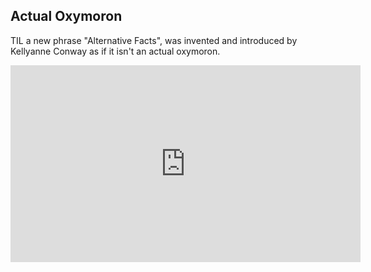 <!-- title: Alternative Facts  -->

## Actual Oxymoron

TIL a new phrase "Alternative Facts", was invented and introduced by Kellyanne Conway as if it isn't an actual oxymoron. 

<iframe width="560" height="315" src="https://www.youtube.com/embed/iY9FEOnP9J4?start=64" frameborder="0" allow="accelerometer; autoplay; clipboard-write; encrypted-media; gyroscope; picture-in-picture" allowfullscreen></iframe>






